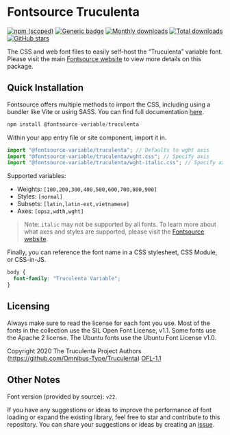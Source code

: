 # Fontsource Truculenta

[![npm (scoped)](https://img.shields.io/npm/v/@fontsource-variable/truculenta?color=brightgreen)](https://www.npmjs.com/package/@fontsource-variable/truculenta) [![Generic badge](https://img.shields.io/badge/fontsource-passing-brightgreen)](https://github.com/fontsource/fontsource) [![Monthly downloads](https://badgen.net/npm/dm/@fontsource-variable/truculenta)](https://github.com/fontsource/fontsource) [![Total downloads](https://badgen.net/npm/dt/@fontsource-variable/truculenta)](https://github.com/fontsource/fontsource) [![GitHub stars](https://img.shields.io/github/stars/fontsource/fontsource.svg?style=social&label=Star)](https://github.com/fontsource/fontsource/stargazers)

The CSS and web font files to easily self-host the “Truculenta” variable font. Please visit the main [Fontsource website](https://fontsource.org/fonts/truculenta) to view more details on this package.

## Quick Installation

Fontsource offers multiple methods to import the CSS, including using a bundler like Vite or using SASS. You can find full documentation [here](https://fontsource.org/docs/getting-started/introduction).

```javascript
npm install @fontsource-variable/truculenta
```

Within your app entry file or site component, import it in.

```javascript
import "@fontsource-variable/truculenta"; // Defaults to wght axis
import "@fontsource-variable/truculenta/wght.css"; // Specify axis
import "@fontsource-variable/truculenta/wght-italic.css"; // Specify axis and style
```

Supported variables:
- Weights: `[100,200,300,400,500,600,700,800,900]`
- Styles: `[normal]`
- Subsets: `[latin,latin-ext,vietnamese]`
- Axes: `[opsz,wdth,wght]`

> Note: `italic` may not be supported by all fonts. To learn more about what axes and styles are supported, please visit the [Fontsource website](https://fontsource.org/fonts/truculenta).

Finally, you can reference the font name in a CSS stylesheet, CSS Module, or CSS-in-JS.

```css
body {
  font-family: "Truculenta Variable";
}
```

## Licensing
Always make sure to read the license for each font you use. Most of the fonts in the collection use the SIL Open Font License, v1.1. Some fonts use the Apache 2 license. The Ubuntu fonts use the Ubuntu Font License v1.0.

Copyright 2020 The Truculenta Project Authors (https://github.com/Omnibus-Type/Truculenta)
[OFL-1.1](https://openfontlicense.org)

## Other Notes
Font version (provided by source): `v22`.

If you have any suggestions or ideas to improve the performance of font loading or expand the existing library, feel free to star and contribute to this repository. You can share your suggestions or ideas by creating an [issue](https://github.com/fontsource/fontsource/issues).